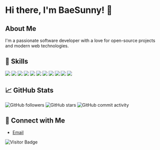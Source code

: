 # Hi there, I'm BaeSunny! 👋

## About Me

I'm a passionate software developer with a love for open-source projects and modern web technologies.

## 🚀 Skills

<img src="https://img.shields.io/badge/java-007396?style=for-the-badge&logo=OpenJDK&logoColor=white"> <img src="https://img.shields.io/badge/Spring-6DB33F?style=for-the-badge&logo=Spring&logoColor=white"> <img src="https://img.shields.io/badge/springboot-6DB33F?style=for-the-badge&logo=springboot&logoColor=white"> <img src="https://img.shields.io/badge/MySQL-4479A1?style=for-the-badge&logo=MySQL&logoColor=white"> <img src="https://img.shields.io/badge/docker-%230db7ed.svg?style=for-the-badge&logo=docker&logoColor=white"> <img src="https://img.shields.io/badge/Python-3776AB?style=for-the-badge&logo=Python&logoColor=white"> <img src="https://img.shields.io/badge/HTML5-E34F26?style=for-the-badge&logo=HTML5&logoColor=white"> <img src="https://img.shields.io/badge/CSS3-1572B6?style=for-the-badge&logo=CSS3&logoColor=white"> <img src="https://img.shields.io/badge/JavaScript-F7DF1E?style=for-the-badge&logo=JavaScript&logoColor=white"> <img src="https://img.shields.io/badge/Google Colab-F9AB00?style=for-the-badge&logo=Google Colab&logoColor=white"> <img src="https://img.shields.io/badge/Selenium-43B02A?style=for-the-badge&logo=Selenium&logoColor=white">


## 📈 GitHub Stats

![GitHub followers](https://img.shields.io/github/followers/BaeSunny?label=Followers&style=social)
![GitHub stars](https://img.shields.io/github/stars/BaeSunny?label=Stars&style=social)
![GitHub commit activity](https://img.shields.io/github/commit-activity/m/BaeSunny/REPOSITORY)

## 🔗 Connect with Me

- [Email](mailto:bshwa0563@gmail.com)

![Visitor Badge](https://visitor-badge.glitch.me/badge?page_id=BaeSunny.BaeSunny)

